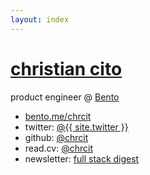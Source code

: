 ```yaml
---
layout: index
---
```


<h1 class="site-title"><a href="{{ site.url }}">christian cito</a></h1>
<p>product engineer @&nbsp;<a target="_blank" href="https://bento.me">Bento</a></p>
<ul class="site-list">
  <li><a target="_blank" href="https://bento.me/chrcit">bento.me/chrcit</a></li>
  <li class="username"><span>twitter:</span> <a target="_blank" href="https://twitter.com/{{ site.twitter }}">@{{ site.twitter }}</a></li>
  <li class="username"><span>github:</span> <a target="_blank" href="https://github.com/chrcit">@chrcit</a></li>
  <li class="username"><span>read.cv:</span> <a target="_blank" href="https://read.cv/chrcit">@chrcit</a></li>
  <li  class="username"><span>newsletter:&nbsp;</span><a target="_blank" href="https://app.mailbrew.com/chrcit/devs-fh98L5BO4g2T">full stack digest</a></li>
</ul>
